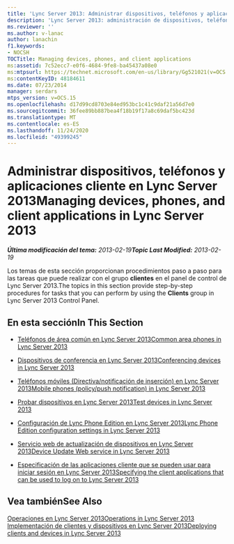 ```yaml
---
title: 'Lync Server 2013: Administrar dispositivos, teléfonos y aplicaciones cliente'
description: 'Lync Server 2013: administración de dispositivos, teléfonos y aplicaciones cliente.'
ms.reviewer: ''
ms.author: v-lanac
author: lanachin
f1.keywords:
- NOCSH
TOCTitle: Managing devices, phones, and client applications
ms:assetid: 7c52ecc7-e0f6-4684-9fe8-ba45437a08e0
ms:mtpsurl: https://technet.microsoft.com/en-us/library/Gg521021(v=OCS.15)
ms:contentKeyID: 48184611
ms.date: 07/23/2014
manager: serdars
mtps_version: v=OCS.15
ms.openlocfilehash: d17d99cd8703e84ed953bc1c41c9daf21a56d7e0
ms.sourcegitcommit: 36fee89bb887bea4f18b19f17a8c69daf5bc423d
ms.translationtype: MT
ms.contentlocale: es-ES
ms.lasthandoff: 11/24/2020
ms.locfileid: "49399245"
---
```

# <a name="managing-devices-phones-and-client-applications-in-lync-server-2013"></a><span data-ttu-id="8398d-103">Administrar dispositivos, teléfonos y aplicaciones cliente en Lync Server 2013</span><span class="sxs-lookup"><span data-stu-id="8398d-103">Managing devices, phones, and client applications in Lync Server 2013</span></span>

<div data-xmlns="http://www.w3.org/1999/xhtml">

<div class="topic" data-xmlns="http://www.w3.org/1999/xhtml" data-msxsl="urn:schemas-microsoft-com:xslt" data-cs="https://msdn.microsoft.com/">

<div data-asp="https://msdn2.microsoft.com/asp">



</div>

<div id="mainSection">

<div id="mainBody"><span data-ttu-id="8398d-104">

<span> </span></span><span class="sxs-lookup"><span data-stu-id="8398d-104">

<span> </span></span></span>

<span data-ttu-id="8398d-105">_**Última modificación del tema:** 2013-02-19_</span><span class="sxs-lookup"><span data-stu-id="8398d-105">_**Topic Last Modified:** 2013-02-19_</span></span>

<span data-ttu-id="8398d-106">Los temas de esta sección proporcionan procedimientos paso a paso para las tareas que puede realizar con el grupo **clientes** en el panel de control de Lync Server 2013.</span><span class="sxs-lookup"><span data-stu-id="8398d-106">The topics in this section provide step-by-step procedures for tasks that you can perform by using the **Clients** group in Lync Server 2013 Control Panel.</span></span>

<div>

## <a name="in-this-section"></a><span data-ttu-id="8398d-107">En esta sección</span><span class="sxs-lookup"><span data-stu-id="8398d-107">In This Section</span></span>

  - [<span data-ttu-id="8398d-108">Teléfonos de área común en Lync Server 2013</span><span class="sxs-lookup"><span data-stu-id="8398d-108">Common area phones in Lync Server 2013</span></span>](lync-server-2013-common-area-phones.md)

  - [<span data-ttu-id="8398d-109">Dispositivos de conferencia en Lync Server 2013</span><span class="sxs-lookup"><span data-stu-id="8398d-109">Conferencing devices in Lync Server 2013</span></span>](lync-server-2013-conferencing-devices.md)

  - [<span data-ttu-id="8398d-110">Teléfonos móviles (Directiva/notificación de inserción) en Lync Server 2013</span><span class="sxs-lookup"><span data-stu-id="8398d-110">Mobile phones (policy/push notification) in Lync Server 2013</span></span>](lync-server-2013-mobile-phones-policy-push-notification.md)

  - [<span data-ttu-id="8398d-111">Probar dispositivos en Lync Server 2013</span><span class="sxs-lookup"><span data-stu-id="8398d-111">Test devices in Lync Server 2013</span></span>](lync-server-2013-test-devices.md)

  - [<span data-ttu-id="8398d-112">Configuración de Lync Phone Edition en Lync Server 2013</span><span class="sxs-lookup"><span data-stu-id="8398d-112">Lync Phone Edition configuration settings in Lync Server 2013</span></span>](lync-server-2013-lync-phone-edition-configuration-settings.md)

  - [<span data-ttu-id="8398d-113">Servicio web de actualización de dispositivos en Lync Server 2013</span><span class="sxs-lookup"><span data-stu-id="8398d-113">Device Update Web service in Lync Server 2013</span></span>](lync-server-2013-device-update-web-service.md)

  - [<span data-ttu-id="8398d-114">Especificación de las aplicaciones cliente que se pueden usar para iniciar sesión en Lync Server 2013</span><span class="sxs-lookup"><span data-stu-id="8398d-114">Specifying the client applications that can be used to log on to Lync Server 2013</span></span>](lync-server-2013-specifying-the-client-applications-that-can-be-used-to-log-on-to-lync-server-2013.md)

</div>

<div>

## <a name="see-also"></a><span data-ttu-id="8398d-115">Vea también</span><span class="sxs-lookup"><span data-stu-id="8398d-115">See Also</span></span>


[<span data-ttu-id="8398d-116">Operaciones en Lync Server 2013</span><span class="sxs-lookup"><span data-stu-id="8398d-116">Operations in Lync Server 2013</span></span>](lync-server-2013-operations.md)  
[<span data-ttu-id="8398d-117">Implementación de clientes y dispositivos en Lync Server 2013</span><span class="sxs-lookup"><span data-stu-id="8398d-117">Deploying clients and devices in Lync Server 2013</span></span>](lync-server-2013-deploying-clients-and-devices.md)  
  

<span data-ttu-id="8398d-118"></div>

</div>

<span> </span>

</div>

</div>

</span><span class="sxs-lookup"><span data-stu-id="8398d-118"></div>

</div>

<span> </span>

</div>

</div>

</span></span></div>

